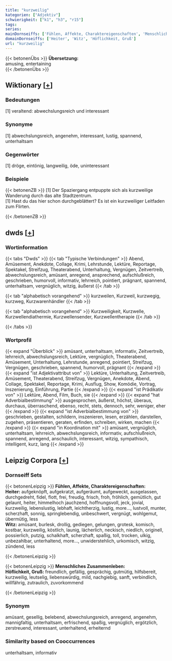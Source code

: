```yaml
---
title: "kurzweilig"
kategorien: ["Adjektiv"]
schwierigkeit: ["k1", "h3", "r15"]
tags:
series:
mainDornseiffs: ['Fühlen, Affekte, Charaktereigenschaften', 'Menschliches Zusammenleben']
domainDornseiffs: ['Heiter', 'Witz', 'Höflichkeit, Gruß']
url: "kurzweilig"
---
```


{{< betonenÜbs >}}
**Übersetzung:**  
amusing, entertaining  
{{< /betonenÜbs >}}

## Wiktionary [[+](https://de.wiktionary.org/wiki/kurzweilig)]

### Bedeutungen
[1] veraltend: abwechslungsreich und interessant  

### Synonyme
[1] abwechslungsreich, angenehm, interessant, lustig, spannend, unterhaltsam  

### Gegenwörter
[1] dröge, eintönig, langweilig,  öde, uninteressant  

### Beispiele
{{< betonenZB >}}
[1] Der Spaziergang entpuppte sich als kurzweilige Wanderung durch das alte Stadtzentrum.  
[1] Hast du das hier schon durchgeblättert? Es ist ein kurzweiliger Leitfaden zum Flirten.  

{{< /betonenZB >}}


## dwds [[+](https://www.dwds.de/wb/kurzweilig)]

### Wortinformation
{{< tabs "Dwds" >}}
{{< tab "Typische Verbindungen" >}}
Abend, Amüsement, Anekdote, Collage, Krimi, Lehrstunde, Lektüre, Reportage, Spektakel, Streifzug, Theaterabend, Unterhaltung, Vergnügen, Zeitvertreib, abwechslungsreich, amüsant, anregend, ansprechend, aufschlußreich, geschrieben, humorvoll, informativ, lehrreich, pointiert, prägnant, spannend, unterhaltsam, vergnüglich, witzig, äußerst
{{< /tab >}}

{{< tab "alphabetisch vorangehend" >}}
kurzweilen, Kurzweil, kurzwegig, kurzweg, Kurzwarenhändler
{{< /tab >}}

{{< tab "alphabetisch vorangehend" >}}
Kurzweiligkeit, Kurzwelle, Kurzwellendiathermie, Kurzwellensender, Kurzwellentherapie
{{< /tab >}}

{{< /tabs >}}

### Wortprofil
{{< expand "Überblick" >}} amüsant, unterhaltsam, informativ, Zeitvertreib, lehrreich, abwechslungsreich, Lektüre, vergnüglich, Theaterabend, Amüsement, Unterhaltung, Lehrstunde, anregend, pointiert, Streifzug, Vergnügen, geschrieben, spannend, humorvoll, prägnant {{< /expand >}}
{{< expand "ist Adjektivattribut von" >}} Lektüre, Unterhaltung, Zeitvertreib, Amüsement, Theaterabend, Streifzug, Vergnügen, Anekdote, Abend, Collage, Spektakel, Reportage, Krimi, Ausflug, Show, Komödie, Vortrag, Inszenierung, Einführung, Partie {{< /expand >}}
{{< expand "ist Prädikativ von" >}} Lektüre, Abend, Film, Buch, sie {{< /expand >}}
{{< expand "hat Adverbialbestimmung" >}} ausgesprochen, äußerst, höchst, überaus, durchaus, überraschend, ebenso, recht, stets, dennoch, sehr, weniger, eher {{< /expand >}}
{{< expand "ist Adverbialbestimmung von" >}} geschrieben, gestalten, schildern, inszenieren, lesen, erzählen, darstellen, zugehen, präsentieren, geraten, erfinden, schreiben, wirken, machen {{< /expand >}}
{{< expand "in Koordination mit" >}} amüsant, vergnüglich, unterhaltsam, lehrreich, abwechslungsreich, informativ, aufschlußreich, spannend, anregend, anschaulich, interessant, witzig, sympathisch, intelligent, kurz, lang {{< /expand >}}

## Leipzig Corpora [[+](https://corpora.uni-leipzig.de/en/res?word=kurzweilig&corpusId=deu_newscrawl-public_2018)]

### Dornseiff Sets
{{< betonenLeipzig >}}
**Fühlen, Affekte, Charaktereigenschaften:**  
**Heiter:** aufgeknöpft, aufgekratzt, aufgeräumt, aufgeweckt, ausgelassen, durchgedreht, fidel, flott, frei, freudig, frisch, froh, fröhlich, gemütlich, gut gelaunt, heiter, himmelhoch jauchzend, hoffnungsvoll, jeck, jovial, kurzweilig, lebenslustig, lebhaft, leichtherzig, lustig, more..., lustvoll, munter, scherzhaft, sonnig, springlebendig, unbeschwert, vergnügt, wohlgemut, übermütig, less  
**Witz:** amüsant, burlesk, drollig, gediegen, gelungen, grotesk, komisch, kostbar, kurzweilig, köstlich, launig, lächerlich, neckisch, niedlich, originell, possierlich, putzig, schalkhaft, scherzhaft, spaßig, toll, trocken, ulkig, unbezahlbar, unterhaltend, more..., unwiderstehlich, urkomisch, witzig, zündend, less  

{{< /betonenLeipzig >}}


{{< betonenLeipzig >}}
**Menschliches Zusammenleben:**  
**Höflichkeit, Gruß:** freundlich, gefällig, gesprächig, gutmütig, hilfsbereit, kurzweilig, leutselig, liebenswürdig, mild, nachgiebig, sanft, verbindlich, willfährig, zutraulich, zuvorkommend  

{{< /betonenLeipzig >}}

### Synonym
amüsant, gesellig, belebend, abwechslungsreich, anregend, angenehm, mannigfaltig, unterhaltsam, erfrischend, spaßig, vergnüglich, ergötzlich, zerstreuend, interessant, unterhaltend, erheiternd


### Similarity based on Cooccurrences
unterhaltsam, informativ

